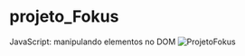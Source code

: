 # projeto_Fokus
JavaScript: manipulando elementos no DOM
![ProjetoFokus](https://github.com/user-attachments/assets/4a63cea8-d920-4a40-82fe-16181ebe4879)
